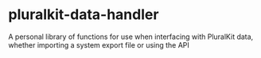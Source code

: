 # pluralkit-data-handler
A personal library of functions for use when interfacing with PluralKit data, whether importing a system export file or using the API
